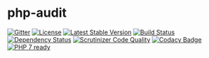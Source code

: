 # php-audit

[![Gitter](https://badges.gitter.im/SetBased/php-audit.svg)](https://gitter.im/SetBased/php-audit?utm_source=badge&utm_medium=badge&utm_campaign=pr-badge&utm_content=badge)
[![License](https://poser.pugx.org/setbased/php-audit/license)](https://packagist.org/packages/setbased/php-audit)
[![Latest Stable Version](https://poser.pugx.org/setbased/php-audit/v/stable)](https://packagist.org/packages/setbased/php-audit)
[![Build Status](https://travis-ci.org/SetBased/php-audit.svg?branch=master)](https://travis-ci.org/SetBased/php-audit)
[![Dependency Status](https://www.versioneye.com/user/projects/56e2e5a3df573d00472cd2ad/badge.svg?style=flat)](https://www.versioneye.com/user/projects/56e2e5a3df573d00472cd2ad)
[![Scrutinizer Code Quality](https://scrutinizer-ci.com/g/SetBased/php-audit/badges/quality-score.png?b=master)](https://scrutinizer-ci.com/g/SetBased/php-audit/?branch=master)
[![Codacy Badge](https://api.codacy.com/project/badge/grade/c0510d398830476689de3bb52ec2daff)](https://www.codacy.com/app/p-r-water/php-audit)
[![PHP 7 ready](http://php7ready.timesplinter.ch/SetBased/php-audit/badge.svg)](https://travis-ci.org/SetBased/php-audit)

